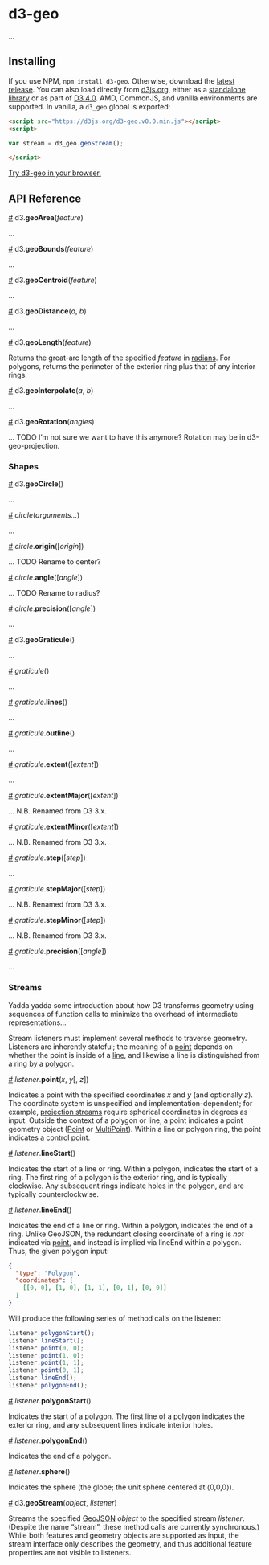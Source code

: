 # d3-geo

…

## Installing

If you use NPM, `npm install d3-geo`. Otherwise, download the [latest release](https://github.com/d3/d3-geo/releases/latest). You can also load directly from [d3js.org](https://d3js.org), either as a [standalone library](https://d3js.org/d3-geo.v0.0.min.js) or as part of [D3 4.0](https://github.com/d3/d3). AMD, CommonJS, and vanilla environments are supported. In vanilla, a `d3_geo` global is exported:

```html
<script src="https://d3js.org/d3-geo.v0.0.min.js"></script>
<script>

var stream = d3_geo.geoStream();

</script>
```

[Try d3-geo in your browser.](https://tonicdev.com/npm/d3-geo)

## API Reference

<a name="geoArea" href="#geoArea">#</a> d3.<b>geoArea</b>(<i>feature</i>)

…

<a name="geoBounds" href="#geoBounds">#</a> d3.<b>geoBounds</b>(<i>feature</i>)

…

<a name="geoCentroid" href="#geoCentroid">#</a> d3.<b>geoCentroid</b>(<i>feature</i>)

…

<a name="geoDistance" href="#geoDistance">#</a> d3.<b>geoDistance</b>(<i>a</i>, <i>b</i>)

…

<a name="geoLength" href="#geoLength">#</a> d3.<b>geoLength</b>(<i>feature</i>)

Returns the great-arc length of the specified *feature* in [radians](http://mathworld.wolfram.com/Radian.html). For polygons, returns the perimeter of the exterior ring plus that of any interior rings.

<a name="geoInterpolate" href="#geoInterpolate">#</a> d3.<b>geoInterpolate</b>(<i>a</i>, <i>b</i>)

…

<a name="geoRotation" href="#geoRotation">#</a> d3.<b>geoRotation</b>(<i>angles</i>)

… TODO I’m not sure we want to have this anymore? Rotation may be in d3-geo-projection.

### Shapes

<a name="geoCircle" href="#geoCircle">#</a> d3.<b>geoCircle</b>()

…

<a name="_circle" href="#_circle">#</a> <i>circle</i>(<i>arguments…</i>)

…

<a name="circle_origin" href="#circle_origin">#</a> <i>circle</i>.<b>origin</b>([<i>origin</i>])

… TODO Rename to center?

<a name="circle_angle" href="#circle_angle">#</a> <i>circle</i>.<b>angle</b>([<i>angle</i>])

… TODO Rename to radius?

<a name="circle_precision" href="#circle_precision">#</a> <i>circle</i>.<b>precision</b>([<i>angle</i>])

…

<a name="geoGraticule" href="#geoGraticule">#</a> d3.<b>geoGraticule</b>()

…

<a name="_graticule" href="#_graticule">#</a> <i>graticule</i>()

…

<a name="graticule_lines" href="#graticule_lines">#</a> <i>graticule</i>.<b>lines</b>()

…

<a name="graticule_outline" href="#graticule_outline">#</a> <i>graticule</i>.<b>outline</b>()

…

<a name="graticule_extent" href="#graticule_extent">#</a> <i>graticule</i>.<b>extent</b>([<i>extent</i>])

…

<a name="graticule_extentMajor" href="#graticule_extentMajor">#</a> <i>graticule</i>.<b>extentMajor</b>([<i>extent</i>])

… N.B. Renamed from D3 3.x.

<a name="graticule_extentMinor" href="#graticule_extentMinor">#</a> <i>graticule</i>.<b>extentMinor</b>([<i>extent</i>])

… N.B. Renamed from D3 3.x.

<a name="graticule_step" href="#graticule_step">#</a> <i>graticule</i>.<b>step</b>([<i>step</i>])

…

<a name="graticule_stepMajor" href="#graticule_stepMajor">#</a> <i>graticule</i>.<b>stepMajor</b>([<i>step</i>])

… N.B. Renamed from D3 3.x.

<a name="graticule_stepMinor" href="#graticule_stepMinor">#</a> <i>graticule</i>.<b>stepMinor</b>([<i>step</i>])

… N.B. Renamed from D3 3.x.

<a name="graticule_precision" href="#graticule_precision">#</a> <i>graticule</i>.<b>precision</b>([<i>angle</i>])

…

### Streams

Yadda yadda some introduction about how D3 transforms geometry using sequences of function calls to minimize the overhead of intermediate representations…

Stream listeners must implement several methods to traverse geometry. Listeners are inherently stateful; the meaning of a [point](#point) depends on whether the point is inside of a [line](#lineStart), and likewise a line is distinguished from a ring by a [polygon](#polygonStart).

<a name="listener_point" href="#listener_point">#</a> <i>listener</i>.<b>point</b>(<i>x</i>, <i>y</i>[, <i>z</i>])

Indicates a point with the specified coordinates *x* and *y* (and optionally *z*). The coordinate system is unspecified and implementation-dependent; for example, [projection streams](https://github.com/d3/d3-geo-projection) require spherical coordinates in degrees as input. Outside the context of a polygon or line, a point indicates a point geometry object ([Point](http://www.geojson.org/geojson-spec.html#point) or [MultiPoint](http://www.geojson.org/geojson-spec.html#multipoint)). Within a line or polygon ring, the point indicates a control point.

<a name="listener_lineStart" href="#listener_lineStart">#</a> <i>listener</i>.<b>lineStart</b>()

Indicates the start of a line or ring. Within a polygon, indicates the start of a ring. The first ring of a polygon is the exterior ring, and is typically clockwise. Any subsequent rings indicate holes in the polygon, and are typically counterclockwise.

<a name="listener_lineEnd" href="#listener_lineEnd">#</a> <i>listener</i>.<b>lineEnd</b>()

Indicates the end of a line or ring. Within a polygon, indicates the end of a ring. Unlike GeoJSON, the redundant closing coordinate of a ring is *not* indicated via [point](#point), and instead is implied via lineEnd within a polygon. Thus, the given polygon input:

```json
{
  "type": "Polygon",
  "coordinates": [
    [[0, 0], [1, 0], [1, 1], [0, 1], [0, 0]]
  ]
}
```

Will produce the following series of method calls on the listener:

```js
listener.polygonStart();
listener.lineStart();
listener.point(0, 0);
listener.point(1, 0);
listener.point(1, 1);
listener.point(0, 1);
listener.lineEnd();
listener.polygonEnd();
```

<a name="listener_polygonStart" href="#listener_polygonStart">#</a> <i>listener</i>.<b>polygonStart</b>()

Indicates the start of a polygon. The first line of a polygon indicates the exterior ring, and any subsequent lines indicate interior holes.

<a name="listener_polygonEnd" href="#listener_polygonEnd">#</a> <i>listener</i>.<b>polygonEnd</b>()

Indicates the end of a polygon.

<a name="listener_sphere" href="#listener_sphere">#</a> <i>listener</i>.<b>sphere</b>()

Indicates the sphere (the globe; the unit sphere centered at ⟨0,0,0⟩).

<a href="#geoStream" name="geoStream">#</a> d3.<b>geoStream</b>(<i>object</i>, <i>listener</i>)

Streams the specified [GeoJSON](http://geojson.org) *object* to the specified stream *listener*. (Despite the name “stream”, these method calls are currently synchronous.) While both features and geometry objects are supported as input, the stream interface only describes the geometry, and thus additional feature properties are not visible to listeners.
